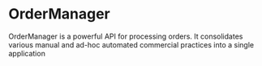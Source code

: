 # OrderManager
OrderManager is a powerful API for processing orders. It consolidates various manual and ad-hoc automated commercial practices into a single application
